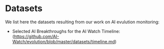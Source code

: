 # Datasets

We list here the datasets resulting from our work on AI evulution monitoring:
* Selected AI Breakthroughs for the AI Watch Timeline: (https://github.com/AI-Watch/evolution/blob/master/datasets/timeline.md)
